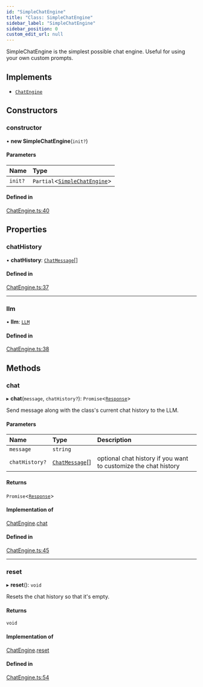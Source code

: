 ```yaml
---
id: "SimpleChatEngine"
title: "Class: SimpleChatEngine"
sidebar_label: "SimpleChatEngine"
sidebar_position: 0
custom_edit_url: null
---
```


SimpleChatEngine is the simplest possible chat engine. Useful for using your own custom prompts.

## Implements

- [`ChatEngine`](../interfaces/ChatEngine.md)

## Constructors

### constructor

• **new SimpleChatEngine**(`init?`)

#### Parameters

| Name | Type |
| :------ | :------ |
| `init?` | `Partial`<[`SimpleChatEngine`](SimpleChatEngine.md)\> |

#### Defined in

[ChatEngine.ts:40](https://github.com/run-llama/LlamaIndexTS/blob/80d3fc9/packages/core/src/ChatEngine.ts#L40)

## Properties

### chatHistory

• **chatHistory**: [`ChatMessage`](../interfaces/ChatMessage.md)[]

#### Defined in

[ChatEngine.ts:37](https://github.com/run-llama/LlamaIndexTS/blob/80d3fc9/packages/core/src/ChatEngine.ts#L37)

___

### llm

• **llm**: [`LLM`](../interfaces/LLM.md)

#### Defined in

[ChatEngine.ts:38](https://github.com/run-llama/LlamaIndexTS/blob/80d3fc9/packages/core/src/ChatEngine.ts#L38)

## Methods

### chat

▸ **chat**(`message`, `chatHistory?`): `Promise`<[`Response`](Response.md)\>

Send message along with the class's current chat history to the LLM.

#### Parameters

| Name | Type | Description |
| :------ | :------ | :------ |
| `message` | `string` |  |
| `chatHistory?` | [`ChatMessage`](../interfaces/ChatMessage.md)[] | optional chat history if you want to customize the chat history |

#### Returns

`Promise`<[`Response`](Response.md)\>

#### Implementation of

[ChatEngine](../interfaces/ChatEngine.md).[chat](../interfaces/ChatEngine.md#chat)

#### Defined in

[ChatEngine.ts:45](https://github.com/run-llama/LlamaIndexTS/blob/80d3fc9/packages/core/src/ChatEngine.ts#L45)

___

### reset

▸ **reset**(): `void`

Resets the chat history so that it's empty.

#### Returns

`void`

#### Implementation of

[ChatEngine](../interfaces/ChatEngine.md).[reset](../interfaces/ChatEngine.md#reset)

#### Defined in

[ChatEngine.ts:54](https://github.com/run-llama/LlamaIndexTS/blob/80d3fc9/packages/core/src/ChatEngine.ts#L54)
